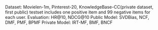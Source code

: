 Dataset: Movielen-1m, Pinterest-20, KnowledgeBase-CC(private dataset, first public)
         testset includes one positive item and 99 negative items for each user.
Evaluation: HR@10, NDCG@10
Public Model: SVDBias, NCF, DMF, PMF, BPMF
Private Model: IRT-MF, BMF, BNCF